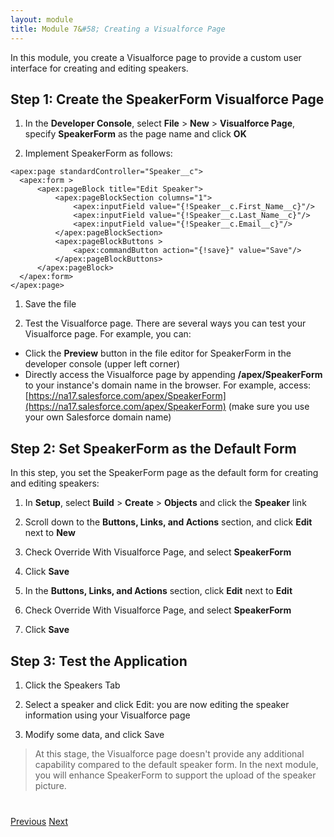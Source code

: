 ```yaml
---
layout: module
title: Module 7&#58; Creating a Visualforce Page
---
```

In this module, you create a Visualforce page to provide a custom user interface for creating and editing speakers.

## Step 1: Create the SpeakerForm Visualforce Page

1. In the **Developer Console**, select **File** > **New** > **Visualforce Page**, specify **SpeakerForm** as the page name and click **OK**

1. Implement SpeakerForm as follows:

  ```
  <apex:page standardController="Speaker__c">
    <apex:form >
        <apex:pageBlock title="Edit Speaker">
            <apex:pageBlockSection columns="1">
                <apex:inputField value="{!Speaker__c.First_Name__c}"/>
                <apex:inputField value="{!Speaker__c.Last_Name__c}"/>
                <apex:inputField value="{!Speaker__c.Email__c}"/>
            </apex:pageBlockSection>
            <apex:pageBlockButtons >
                <apex:commandButton action="{!save}" value="Save"/>
            </apex:pageBlockButtons>
        </apex:pageBlock>
    </apex:form>
  </apex:page>
  ```

1. Save the file

1. Test the Visualforce page. There are several ways you can test your Visualforce page. For example, you can:
  - Click the **Preview** button in the file editor for SpeakerForm in the developer console (upper left corner)
  - Directly access the Visualforce page by appending **/apex/SpeakerForm** to your instance's domain name in the browser. For example, access: [https://na17.salesforce.com/apex/SpeakerForm](https://na17.salesforce.com/apex/SpeakerForm) (make sure you use your own Salesforce domain name)


## Step 2: Set SpeakerForm as the Default Form

In this step, you set the SpeakerForm page as the default form for creating and editing speakers:

1. In **Setup**, select **Build** > **Create** > **Objects** and click the **Speaker** link

1. Scroll down to the **Buttons, Links, and Actions** section, and click **Edit** next to **New**

1. Check Override With Visualforce Page, and select **SpeakerForm**

1. Click **Save**

1. In the **Buttons, Links, and Actions** section, click **Edit** next to **Edit**

1. Check Override With Visualforce Page, and select **SpeakerForm**

1. Click **Save**

## Step 3: Test the Application

1. Click the Speakers Tab

2. Select a speaker and click Edit: you are now editing the speaker information using your Visualforce page

3. Modify some data, and click Save

> At this stage, the Visualforce page doesn't provide any additional capability compared to the default speaker form. In
the next module, you will enhance SpeakerForm to support the upload of the speaker picture.



<div class="row" style="margin-top:40px;">
<div class="col-sm-12">
<a href="Creating-Triggers.html" class="btn btn-default"><i class="glyphicon glyphicon-chevron-left"></i> Previous</a>
<a href="Creating-a-Controller-Extension.html" class="btn btn-default pull-right">Next <i class="glyphicon glyphicon-chevron-right"></i></a>
</div>
</div>
